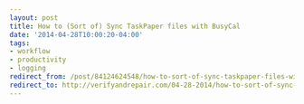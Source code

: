 ```yaml
---
layout: post 
title: How to (Sort of) Sync TaskPaper files with BusyCal 
date: '2014-04-28T10:00:20-04:00' 
tags: 
- workflow 
- productivity 
- logging 
redirect_from: /post/84124624548/how-to-sort-of-sync-taskpaper-files-with-busycal/
redirect_to: http://verifyandrepair.com/04-28-2014/how-to-sort-of-sync-taskpaper-files-with-busycal/
---
```

